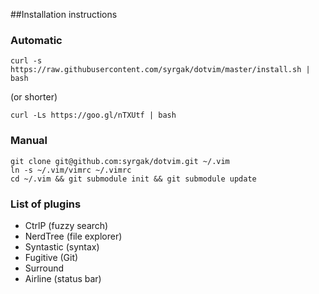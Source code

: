 ##Installation instructions

### Automatic
```
curl -s https://raw.githubusercontent.com/syrgak/dotvim/master/install.sh | bash
```
(or shorter)
```
curl -Ls https://goo.gl/nTXUtf | bash
```

### Manual
```
git clone git@github.com:syrgak/dotvim.git ~/.vim
ln -s ~/.vim/vimrc ~/.vimrc
cd ~/.vim && git submodule init && git submodule update
```

### List of plugins
* CtrlP (fuzzy search)
* NerdTree (file explorer)
* Syntastic (syntax)
* Fugitive (Git)
* Surround
* Airline (status bar)

